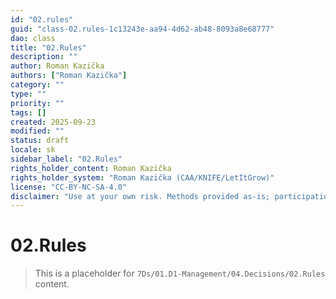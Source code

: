 ```yaml
---
id: "02.rules"
guid: "class-02.rules-1c13243e-aa94-4d62-ab48-8093a8e68777"
dao: class
title: "02.Rules"
description: ""
author: Roman Kazička
authors: ["Roman Kazička"]
category: ""
type: ""
priority: ""
tags: []
created: 2025-09-23
modified: ""
status: draft
locale: sk
sidebar_label: "02.Rules"
rights_holder_content: Roman Kazička
rights_holder_system: "Roman Kazička (CAA/KNIFE/LetItGrow)"
license: "CC-BY-NC-SA-4.0"
disclaimer: "Use at your own risk. Methods provided as-is; participation is voluntary and context-aware."
---
```

# 02.Rules

> This is a placeholder for `7Ds/01.D1-Management/04.Decisions/02.Rules` content.
